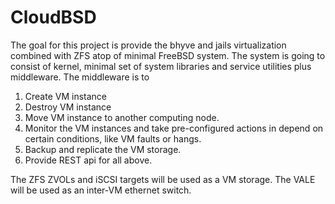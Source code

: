 # CloudBSD

The goal for this project is provide the bhyve and jails
virtualization combined with ZFS atop of minimal FreeBSD 
system. The system is going to consist of kernel, minimal
set of system libraries and service utilities plus middleware. 
The middleware is to

1) Create VM instance
2) Destroy VM instance
3) Move VM instance to another computing node.
4) Monitor the VM instances and take pre-configured actions
in depend on certain conditions, like VM faults or hangs.
5) Backup and replicate the VM storage.
6) Provide REST api for all above.

The ZFS ZVOLs and iSCSI targets will be used as a VM storage.
The VALE will be used as an inter-VM ethernet switch.
